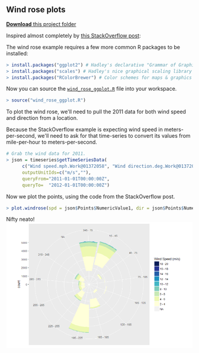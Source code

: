 ﻿## Wind rose plots

[**Download** this project folder](https://minhaskamal.github.io/DownGit/#/home?url=https:%2F%2Fgithub.com%2FAquaticInformatics%2FExamples%2Ftree%2Fmaster%2FTimeSeries%2FPublicApis%2FR%2FWindRose)

Inspired almost completely by [this StackOverflow post](https://stackoverflow.com/questions/17266780/wind-rose-with-ggplot-r):

The wind rose example requires a few more common R packages to be installed:

```R
> install.packages("ggplot2") # Hadley's declarative "Grammar of Graphics"
> install.packages("scales") # Hadley's nice graphical scaling library
> install.packages("RColorBrewer") # Color schemes for maps & graphics
```

Now you can source the [`wind_rose_ggplot.R`](./wind_rose_ggplot.R) file into your workspace.
```R
> source("wind_rose_ggplot.R")
```

To plot the wind rose, we'll need to pull the 2011 data for both wind speed and direction from a location.

Because the StackOverflow example is expecting wind speed in meters-per-second, we'll need to ask for that time-series to convert its values from mile-per-hour to meters-per-second.

```R
# Grab the wind data for 2011.
> json = timeseries$getTimeSeriesData(
      c("Wind speed.mph.Work@01372058", "Wind direction.deg.Work@01372058"),
      outputUnitIds=c("m/s",""),
      queryFrom="2011-01-01T00:00:00Z",
      queryTo=  "2012-01-01T00:00:00Z")
```

Now we plot the points, using the code from the StackOverflow post.

```R
> plot.windrose(spd = json$Points$NumericValue1, dir = json$Points$NumericValue2)
```

Nifty neato!
![Wind rose](../images/WindRose.png "Wind rose for 2011")
